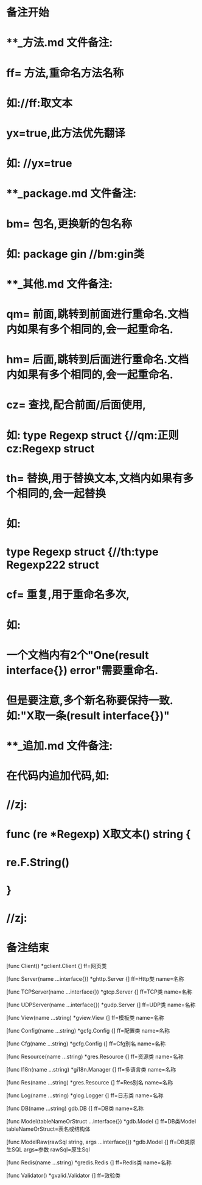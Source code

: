 # 备注开始
# **_方法.md 文件备注:
# ff= 方法,重命名方法名称
# 如://ff:取文本
#
# yx=true,此方法优先翻译
# 如: //yx=true


# **_package.md 文件备注:
# bm= 包名,更换新的包名称 
# 如: package gin //bm:gin类


# **_其他.md 文件备注:
# qm= 前面,跳转到前面进行重命名.文档内如果有多个相同的,会一起重命名.
# hm= 后面,跳转到后面进行重命名.文档内如果有多个相同的,会一起重命名.
# cz= 查找,配合前面/后面使用,
# 如: type Regexp struct {//qm:正则 cz:Regexp struct
#
# th= 替换,用于替换文本,文档内如果有多个相同的,会一起替换
# 如:
# type Regexp struct {//th:type Regexp222 struct
#
# cf= 重复,用于重命名多次,
# 如: 
# 一个文档内有2个"One(result interface{}) error"需要重命名.
# 但是要注意,多个新名称要保持一致. 如:"X取一条(result interface{})"


# **_追加.md 文件备注:
# 在代码内追加代码,如:
# //zj:
# func (re *Regexp) X取文本() string { 
#    re.F.String()
# }
# //zj:
# 备注结束

[func Client() *gclient.Client {]
ff=网页类

[func Server(name ...interface{}) *ghttp.Server {]
ff=Http类
name=名称

[func TCPServer(name ...interface{}) *gtcp.Server {]
ff=TCP类
name=名称

[func UDPServer(name ...interface{}) *gudp.Server {]
ff=UDP类
name=名称

[func View(name ...string) *gview.View {]
ff=模板类
name=名称

[func Config(name ...string) *gcfg.Config {]
ff=配置类
name=名称

[func Cfg(name ...string) *gcfg.Config {]
ff=Cfg别名
name=名称

[func Resource(name ...string) *gres.Resource {]
ff=资源类
name=名称

[func I18n(name ...string) *gi18n.Manager {]
ff=多语言类
name=名称

[func Res(name ...string) *gres.Resource {]
ff=Res别名
name=名称

[func Log(name ...string) *glog.Logger {]
ff=日志类
name=名称

[func DB(name ...string) gdb.DB {]
ff=DB类
name=名称

[func Model(tableNameOrStruct ...interface{}) *gdb.Model {]
ff=DB类Model
tableNameOrStruct=表名或结构体

[func ModelRaw(rawSql string, args ...interface{}) *gdb.Model {]
ff=DB类原生SQL
args=参数
rawSql=原生Sql

[func Redis(name ...string) *gredis.Redis {]
ff=Redis类
name=名称

[func Validator() *gvalid.Validator {]
ff=效验类
